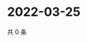 # 2022-03-25

共 0 条

<!-- BEGIN WEIBO -->
<!-- 最后更新时间 Fri Mar 25 2022 15:01:12 GMT+0800 (China Standard Time) -->

<!-- END WEIBO -->
